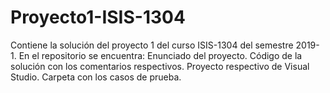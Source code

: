 ﻿# Proyecto1-ISIS-1304
Contiene la solución del proyecto 1 del curso ISIS-1304 del semestre 2019-1.
En el repositorio se encuentra:
Enunciado del proyecto.
Código de la solución con los comentarios respectivos.
Proyecto respectivo de Visual Studio.
Carpeta con los casos de prueba.

